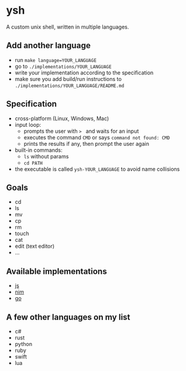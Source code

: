 # ysh

A custom unix shell, written in multiple languages.

## Add another language
- run `make language=YOUR_LANGUAGE`
- go to `./implementations/YOUR_LANGUAGE`
- write your implementation according to the specification
- make sure you add build/run instructions to `./implementations/YOUR_LANGUAGE/README.md`


## Specification
- cross-platform (Linux, Windows, Mac)
- input loop:
  - prompts the user with `> ` and waits for an input
  - executes the command `CMD` or says `command not found: CMD`
  - prints the results if any, then prompt the user again
- built-in commands:
  - `ls` without params
  - `cd PATH`
- the executable is called `ysh-YOUR_LANGUAGE` to avoid name collisions

## Goals
- cd
- ls
- mv
- cp
- rm
- touch
- cat
- edit (text editor)
- ...

## Available implementations
[//]: # ""
- [js](implementations/js)
- [nim](implementations/nim)
- [go](implementations/go)

## A few other languages on my list
- c#
- rust
- python
- ruby
- swift
- lua

